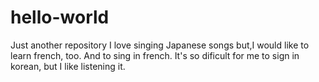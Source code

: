 # hello-world
Just another repository
I love singing Japanese songs but,I would like to learn french, too. And to sing in french.
It's so dificult for me to sign in korean, but I like listening it.
